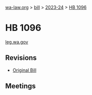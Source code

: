 [wa-law.org](/) > [bill](/bill/) > [2023-24](/bill/2023-24/) > [HB 1096](/bill/2023-24/hb/1096/)

# HB 1096
[leg.wa.gov](https://app.leg.wa.gov/billsummary?BillNumber=1096&Year=2023&Initiative=false)

## Revisions
* [Original Bill](1/)

## Meetings